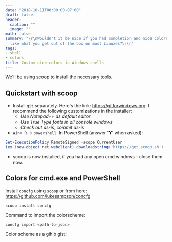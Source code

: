 ```yaml
---
date: "2018-10-11T00:00:00-07:00"
draft: false
header:
  caption: ""
  image: ""
math: false
summary: "\r\nWouldn't it be nice if you had completion and nice colors in cmd.exe\r\njust
  like what you get out of the box on most Linuxes?\r\n"
tags:
- shell
- colors
title: Custom nice colors in Windows shells
---
```


We'll be using [scoop](https://scoop.sh/) to install the necessary tools.

## Quickstart with scoop

- Install `git` separately. Here's the link: https://gitforwindows.org. I recommend the following customizations in the installer:  
  - *Use Notepad++ as default editor*
  - *Use True Type fonts in all console windows*
  - *Check out as-is, commit as-is*
- `Win+ R` -> `powershell`. In PowerShell (answer '**Y**' when asked):

```powershell
Set-ExecutionPolicy RemoteSigned -scope CurrentUser
iex (new-object net.webclient).downloadstring('https://get.scoop.sh')
```

  - scoop is now installed, if you had any open cmd windows - close them now.


## Colors for cmd.exe and PowerShell

Install `concfg` using `scoop` or from here: https://github.com/lukesampson/concfg
```shell
scoop install concfg
```

Command to import the colorscheme:  
```shell
concfg import <path-to-json>
```
Color scheme as a gihib gist:
<script src="https://gist.github.com/chhh/9d01a3a822c7e84cd5666293b5989aaa.js"></script>

